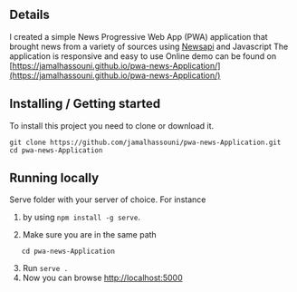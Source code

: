 ## Details 
I created  a simple  News Progressive Web App (PWA) application that brought news from a variety of sources using [Newsapi](https://newsapi.org) and Javascript
The application is responsive and easy to use
Online demo can be found on [https://jamalhassouni.github.io/pwa-news-Application/](https://jamalhassouni.github.io/pwa-news-Application/)
## Installing / Getting started

To install this project you need to clone or download it.


```shell
git clone https://github.com/jamalhassouni/pwa-news-Application.git
cd pwa-news-Application
```
## Running locally
Serve folder with your server of choice.
 For instance 
1. by using  `npm install -g serve`.

2. Make sure you are in the same path 
```shell 
   cd pwa-news-Application 
```
3. Run `serve .`
4. Now you can browse [http://localhost:5000](http://localhost:5000)


